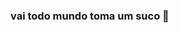 ### vai todo mundo toma um suco 👋
<!DOCTYPE html>
<html>
     <head>
          <title> taylor style <title/>
          <style>
               body {background:white;
               }
               h1 {
                   color:red}
            </style>
            </head>
            <body>
              <heder>
              <h1> cuurso programação </h1>
              <p> aula prograamação </p>
<img src = "bcd34f2b965f96d4f6ad9531b897a7c4.jpg" height="500" />
           </body>
</html>       
